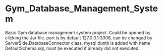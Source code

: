 # Gym_Database_Management_System
Basic Gym database management system project.
Could be opened by clicking the Jar file.
port is by default 127.0.0.1:3306, can be changed by ServerSide.DatabaseConnector class.
mysql dumb is added with name DefaultSchema.sql, must be executed if already did not executed.
